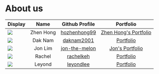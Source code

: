 # About us

Display | Name | Github Profile | Portfolio 
--------|:----:|:--------------:|:---------:
![](https://via.placeholder.com/100.png?text=Photo) | Zhen Hong | [hozhenhong99](https://github.com/hozhenhong99) | [Zhen Hong's Portfolio](team/zhenhong.md)
![](https://via.placeholder.com/100.png?text=Photo) | Dak Nam | [daknam2001](https://github.com/daknam2001) | [Portfolio](team/daknam.md)
![](https://via.placeholder.com/100.png?text=Photo) | Jon Lim | [jon-the-melon](https://github.com/jon-the-melon) | [Jon's Portfolio](team/jon.md)
![](https://via.placeholder.com/100.png?text=Photo) | Rachel | [rachelkeh](https://github.com/rachelkeh) | [Portfolio](team/rachel.md)
![](https://via.placeholder.com/100.png?text=Photo) | Leyond | [leyondlee](https://github.com/leyondlee) | [Portfolio](team/leyond.md)

